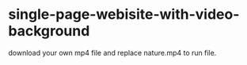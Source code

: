 # single-page-webisite-with-video-background
download your own mp4 file and replace nature.mp4 to run file.
